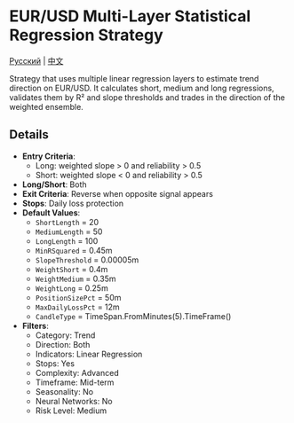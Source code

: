 # EUR/USD Multi-Layer Statistical Regression Strategy
[Русский](README_ru.md) | [中文](README_cn.md)

Strategy that uses multiple linear regression layers to estimate trend direction on EUR/USD. It calculates short, medium and long regressions, validates them by R² and slope thresholds and trades in the direction of the weighted ensemble.

## Details

- **Entry Criteria**:
  - Long: weighted slope > 0 and reliability > 0.5
  - Short: weighted slope < 0 and reliability > 0.5
- **Long/Short**: Both
- **Exit Criteria**: Reverse when opposite signal appears
- **Stops**: Daily loss protection
- **Default Values**:
  - `ShortLength` = 20
  - `MediumLength` = 50
  - `LongLength` = 100
  - `MinRSquared` = 0.45m
  - `SlopeThreshold` = 0.00005m
  - `WeightShort` = 0.4m
  - `WeightMedium` = 0.35m
  - `WeightLong` = 0.25m
  - `PositionSizePct` = 50m
  - `MaxDailyLossPct` = 12m
  - `CandleType` = TimeSpan.FromMinutes(5).TimeFrame()
- **Filters**:
  - Category: Trend
  - Direction: Both
  - Indicators: Linear Regression
  - Stops: Yes
  - Complexity: Advanced
  - Timeframe: Mid-term
  - Seasonality: No
  - Neural Networks: No
  - Risk Level: Medium
